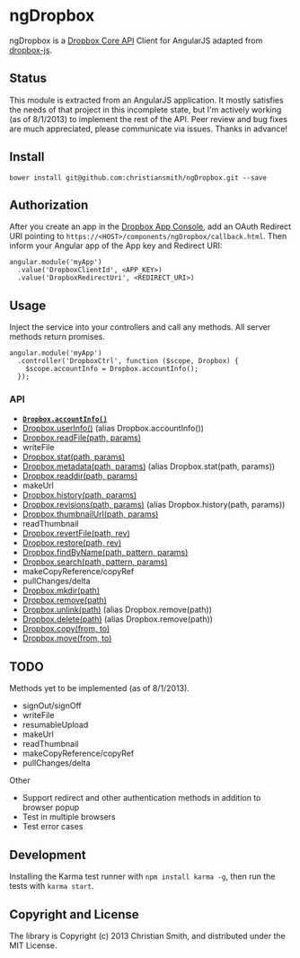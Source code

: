 # ngDropbox

ngDropbox is a [Dropbox Core API](https://www.dropbox.com/developers/core/docs) Client for AngularJS adapted from [dropbox-js](https://github.com/dropbox/dropbox-js). 


## Status

This module is extracted from an AngularJS application. It mostly satisfies the needs of that project in this incomplete state, but I'm actively working (as of 8/1/2013) to implement the rest of the API. Peer review and bug fixes are much appreciated, please communicate via issues. Thanks in advance!


## Install

    bower install git@github.com:christiansmith/ngDropbox.git --save


## Authorization

After you create an app in the [Dropbox App Console](https://www.dropbox.com/developers/apps), add an OAuth Redirect URI pointing to `https://<HOST>/components/ngDropbox/callback.html`. Then inform your Angular app of the App key and Redirect URI:

    angular.module('myApp')
      .value('DropboxClientId', <APP_KEY>)
      .value('DropboxRedirectUri', <REDIRECT_URI>)

## Usage

Inject the service into your controllers and call any methods. All server methods return promises.

    angular.module('myApp')
      .controller('DropboxCtrl', function ($scope, Dropbox) {
        $scope.accountInfo = Dropbox.accountInfo();
      });

### API

* [<code>**Dropbox.accountInfo()**</code>](https://www.dropbox.com/developers/core/docs#account-info)
* [Dropbox.userInfo()](https://www.dropbox.com/developers/core/docs#account-info) (alias Dropbox.accountInfo())
* [Dropbox.readFile(path, params)](https://www.dropbox.com/developers/core/docs#files-GET)
* writeFile
* [Dropbox.stat(path, params)](https://www.dropbox.com/developers/core/docs#metadata)
* [Dropbox.metadata(path, params)](https://www.dropbox.com/developers/core/docs#metadata) (alias Dropbox.stat(path, params))
* [Dropbox.readdir(path, params)](https://www.dropbox.com/developers/core/docs#metadata)
* makeUrl 
* [Dropbox.history(path, params)](https://www.dropbox.com/developers/core/docs#revisions)
* [Dropbox.revisions(path, params)](https://www.dropbox.com/developers/core/docs#revisions) (alias Dropbox.history(path, params))
* [Dropbox.thumbnailUrl(path, params)]()
* readThumbnail
* [Dropbox.revertFile(path, rev)]()
* [Dropbox.restore(path, rev)]()
* [Dropbox.findByName(path, pattern, params)]()
* [Dropbox.search(path, pattern, params)]()
* makeCopyReference/copyRef
* pullChanges/delta
* [Dropbox.mkdir(path)](https://www.dropbox.com/developers/core/docs#fileops-create-folder)
* [Dropbox.remove(path)](https://www.dropbox.com/developers/core/docs#fileops-delete)
* [Dropbox.unlink(path)](https://www.dropbox.com/developers/core/docs#fileops-delete) (alias Dropbox.remove(path))
* [Dropbox.delete(path)](https://www.dropbox.com/developers/core/docs#fileops-delete) (alias Dropbox.remove(path))
* [Dropbox.copy(from, to)](https://www.dropbox.com/developers/core/docs#fileops-copy)
* [Dropbox.move(from, to)](https://www.dropbox.com/developers/core/docs#fileops-move)




## TODO

Methods yet to be implemented (as of 8/1/2013).

* signOut/signOff
* writeFile
* resumableUpload
* makeUrl
* readThumbnail
* makeCopyReference/copyRef
* pullChanges/delta

Other

* Support redirect and other authentication methods in addition to browser popup
* Test in multiple browsers
* Test error cases


## Development

Installing the Karma test runner with `npm install karma -g`, then run the tests with `karma start`.


## Copyright and License

The library is Copyright (c) 2013 Christian Smith, and distributed under the MIT License.